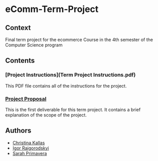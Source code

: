 # eComm-Term-Project
## Context
Final term project for the ecommerce Course in the 4th semester of the Computer Science program

## Contents
### [Project Instructions](Term Project Instructions.pdf)
This PDF file contains all of the instructions for the project. <br>

### [Project Proposal](ProjectProposal.md)
This is the first deliverable for this term project. It contains a brief explanation of the scope of the project. <br>


## Authors
- [Christina Kallas](https://github.com/ChristinaKs)
- [Igor Raigorodskyi](https://github.com/raigorodskyi)
- [Sarah Primavera](https://github.com/sarahprimavera)
